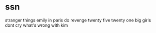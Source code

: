 # ssn
stranger things
emily in paris
do revenge
twenty five twenty one
big girls dont cry
what's wrong with kim
